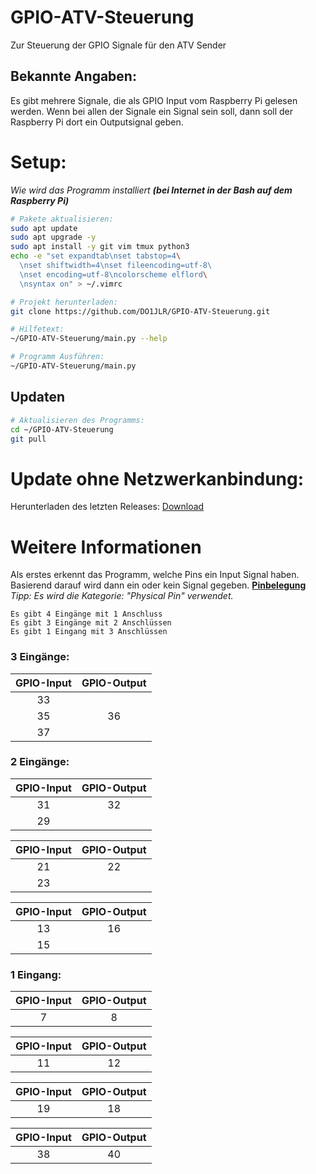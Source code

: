 # GPIO-ATV-Steuerung
Zur Steuerung der GPIO Signale für den ATV Sender

## Bekannte Angaben:

Es gibt mehrere Signale, die als GPIO Input vom Raspberry Pi gelesen werden. Wenn bei allen der Signale ein Signal sein soll, dann soll der Raspberry Pi dort ein Outputsignal geben.

# Setup:
*Wie wird das Programm installiert* ***(bei Internet in der Bash auf dem Raspberry Pi)***

```bash
# Pakete aktualisieren:
sudo apt update
sudo apt upgrade -y
sudo apt install -y git vim tmux python3 
echo -e "set expandtab\nset tabstop=4\
  \nset shiftwidth=4\nset fileencoding=utf-8\ 
  \nset encoding=utf-8\ncolorscheme elflord\
  \nsyntax on" > ~/.vimrc

# Projekt herunterladen:
git clone https://github.com/DO1JLR/GPIO-ATV-Steuerung.git

# Hilfetext:
~/GPIO-ATV-Steuerung/main.py --help

# Programm Ausführen:
~/GPIO-ATV-Steuerung/main.py 
```

## Updaten

```bash
# Aktualisieren des Programms:
cd ~/GPIO-ATV-Steuerung
git pull
```

# Update ohne Netzwerkanbindung:

Herunterladen des letzten Releases: [Download](https://github.com/DO1JLR/GPIO-ATV-Steuerung/releases/latest)

# Weitere Informationen
Als erstes erkennt das Programm, welche Pins ein Input Signal haben. Basierend darauf wird dann ein oder kein Signal gegeben.
**[Pinbelegung](https://de.pinout.xyz/)**
*Tipp: Es wird die Kategorie: "Physical Pin" verwendet.*

```
Es gibt 4 Eingänge mit 1 Anschluss
Es gibt 3 Eingänge mit 2 Anschlüssen
Es gibt 1 Eingang mit 3 Anschlüssen
```
### 3 Eingänge:
| **GPIO-Input** | **GPIO-Output** |
|:--------------:|:---------------:|
|  33            |                 |
|  35            | 36              |
|  37            |                 |

### 2 Eingänge:
| **GPIO-Input** | **GPIO-Output** |
|:--------------:|:---------------:|
|  31            | 32              |
|  29            |                 |

| **GPIO-Input** | **GPIO-Output** |
|:--------------:|:---------------:|
|  21            | 22              |
|  23            |                 |


| **GPIO-Input** | **GPIO-Output** |
|:--------------:|:---------------:|
|  13            | 16              |
|  15            |                 |


### 1 Eingang:

| **GPIO-Input** | **GPIO-Output** |
|:--------------:|:---------------:|
|  7             | 8              |

| **GPIO-Input** | **GPIO-Output** |
|:--------------:|:---------------:|
|  11            | 12              |

| **GPIO-Input** | **GPIO-Output** |
|:--------------:|:---------------:|
|  19            | 18              |

| **GPIO-Input** | **GPIO-Output** |
|:--------------:|:---------------:|
|  38            | 40              |


